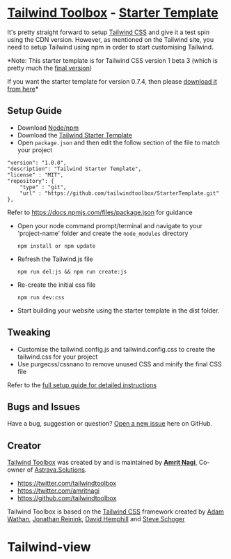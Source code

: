 # [Tailwind Toolbox](https://www.tailwindtoolbox.com/) - [Starter Template](https://www.tailwindtoolbox.com/setup)

It's pretty straight forward to setup [Tailwind CSS](https://www.tailwindcss.com/) and give it a test spin using the CDN version. However, as mentioned on the Tailwind site, you need to setup Tailwind using npm in order to start customising Tailwind.

*Note: This starter template is for Tailwind CSS version 1 beta 3 (which is pretty much the [final version](https://twitter.com/adamwathan/status/1108450684783849472))

If you want the starter template for version 0.7.4, then please [download it from here](https://github.com/tailwindtoolbox/StarterTemplate/archive/v0-7-4.zip)*

## Setup Guide
* Download [Node/npm](https://nodejs.org/en/download/)
* Download the [Tailwind Starter Template](https://github.com/tailwindtoolbox/StarterTemplate/archive/master.zip)
* Open ```package.json``` and then edit the follow section of the file to match your project

```"name": "TailwindStarterTemplate",
"version": "1.0.0",
"description": "Tailwind Starter Template",
"license" : "MIT",
"repository": {
    "type" : "git",
    "url" : "https://github.com/tailwindtoolbox/StarterTemplate.git"
},
```

Refer to https://docs.npmjs.com/files/package.json for guidance

* Open your node command prompt/terminal and navigate to your 'project-name' folder and create the `node_modules` directory

   ```npm install or npm update```

* Refresh the Tailwind.js file

   ```npm run del:js && npm run create:js```

* Re-create the initial css file

   ```npm run dev:css```

* Start building your website using the starter template in the dist folder.




## Tweaking
* Customise the tailwind.config.js and tailwind.config.css to create the tailwind.css for your project
* Use purgecss/cssnano to remove unused CSS and minify the final CSS file

Refer to the [full setup guide for detailed instructions](https://www.tailwindtoolbox.com/setup)

## Bugs and Issues

Have a bug, suggestion or question? [Open a new issue](https://github.com/tailwindtoolbox/StarterTemplate/issues/new) here on GitHub.

## Creator

[Tailwind Toolbox](https://www.tailwindtoolbox.com/) was created by and is maintained by **[Amrit Nagi](https://amritnagi.info/)**, Co-owner of [Astrava.Solutions](https://astrava.solutions).

* https://twitter.com/tailwindtoolbox
* https://twitter.com/amritnagi
* https://github.com/tailwindtoolbox

Tailwind Toolbox is based on the [Tailwind CSS](https://www.tailwindcss.com/) framework created by [Adam Wathan](https://twitter.com/adamwathan), [Jonathan Reinink](https://twitter.com/reinink), [David Hemphill](https://twitter.com/davidhemphill) and [Steve Schoger](https://twitter.com/steveschoger)
# Tailwind-view
